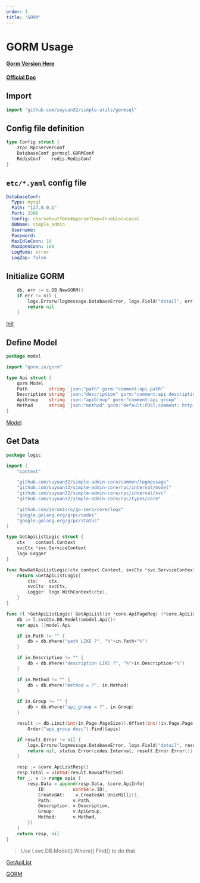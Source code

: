 ```yaml
---
order: 1
title: 'GORM'
---
```

# GORM Usage

#### [Gorm Version Here](https://github.com/suyuan32/simple-admin-core/tree/gorm)

#### [Official Doc](https://gorm.io/)

## Import

```go
import "github.com/suyuan32/simple-utils/gormsql"
```

## Config file definition

```go
type Config struct {
	zrpc.RpcServerConf
	DatabaseConf gormsql.GORMConf
	RedisConf    redis.RedisConf
}
```


## `etc/*.yaml` config file

```yaml
DatabaseConf:
  Type: mysql
  Path: "127.0.0.1"
  Port: 3306
  Config: charset=utf8mb4&parseTime=True&loc=Local
  DBName: simple_admin
  Username: 
  Password: 
  MaxIdleConn: 10
  MaxOpenConn: 100
  LogMode: error
  LogZap: false
```

## Initialize GORM

```go
    db, err := c.DB.NewGORM()
	if err != nil {
		logx.Errorw(logmessage.DatabaseError, logx.Field("detail", err.Error()))
		return nil
	}
```

[Init](https://github.com/suyuan32/simple-admin-core/blob/master/rpc/internal/svc/service_context.go)

## Define Model

```go
package model

import "gorm.io/gorm"

type Api struct {
	gorm.Model
	Path        string `json:"path" gorm:"comment:api path"`                    // api path
	Description string `json:"description" gorm:"comment:api description"`      // api description
	ApiGroup    string `json:"apiGroup" gorm:"comment:api group"`               // api group
	Method      string `json:"method" gorm:"default:POST;comment: http method"` // http method
}

```

[Model](https://github.com/suyuan32/simple-admin-core/tree/master/rpc/internal/model)

## Get Data

```go
package logic

import (
	"context"

	"github.com/suyuan32/simple-admin-core/common/logmessage"
	"github.com/suyuan32/simple-admin-core/rpc/internal/model"
	"github.com/suyuan32/simple-admin-core/rpc/internal/svc"
	"github.com/suyuan32/simple-admin-core/rpc/types/core"

	"github.com/zeromicro/go-zero/core/logx"
	"google.golang.org/grpc/codes"
	"google.golang.org/grpc/status"
)

type GetApiListLogic struct {
	ctx    context.Context
	svcCtx *svc.ServiceContext
	logx.Logger
}

func NewGetApiListLogic(ctx context.Context, svcCtx *svc.ServiceContext) *GetApiListLogic {
	return &GetApiListLogic{
		ctx:    ctx,
		svcCtx: svcCtx,
		Logger: logx.WithContext(ctx),
	}
}

func (l *GetApiListLogic) GetApiList(in *core.ApiPageReq) (*core.ApiListResp, error) {
	db := l.svcCtx.DB.Model(&model.Api{})
	var apis []model.Api

	if in.Path != "" {
		db = db.Where("path LIKE ?", "%"+in.Path+"%")
	}

	if in.Description != "" {
		db = db.Where("description LIKE ?", "%"+in.Description+"%")
	}

	if in.Method != "" {
		db = db.Where("method = ?", in.Method)
	}

	if in.Group != "" {
		db = db.Where("api_group = ?", in.Group)
	}

	result := db.Limit(int(in.Page.PageSize)).Offset(int((in.Page.Page - 1) * in.Page.PageSize)).
		Order("api_group desc").Find(&apis)

	if result.Error != nil {
		logx.Errorw(logmessage.DatabaseError, logx.Field("detail", result.Error.Error()))
		return nil, status.Error(codes.Internal, result.Error.Error())
	}

	resp := &core.ApiListResp{}
	resp.Total = uint64(result.RowsAffected)
	for _, v := range apis {
		resp.Data = append(resp.Data, &core.ApiInfo{
			ID:          uint64(v.ID),
			CreatedAt:    v.CreatedAt.UnixMilli(),
			Path:        v.Path,
			Description: v.Description,
			Group:       v.ApiGroup,
			Method:      v.Method,
		})
	}
	return resp, nil
}
```

> Use l.svc.DB.Model().Where().Find() to do that.

[GetApiList](https://github.com/suyuan32/simple-admin-core/blob/master/rpc/internal/logic/getapilistlogic.go)

[GORM](https://gorm.io/)